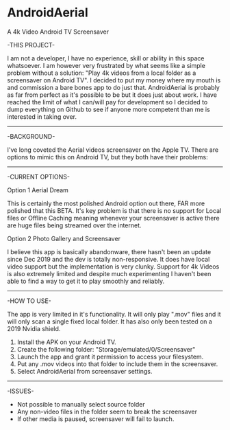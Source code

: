 # AndroidAerial
A 4k Video Android TV Screensaver

-THIS PROJECT-

I am not a developer, I have no experience, skill or ability in this space whatsoever. I am however very frustrated by what seems like a simple problem without a solution: "Play 4k videos from a local folder as a screensaver on Android TV". I decided to put my money where my mouth is and commission a bare bones app to do just that. AndroidAerial is probably as far from perfect as it's possible to be but it does just about work. I have reached the limit of what I can/will pay for development so I decided to dump everything on Github to see if anyone more competent than me is interested in taking over.

--------


-BACKGROUND-

I've long coveted the Aerial videos screensaver on the Apple TV. There are options to mimic this on Android TV, but they both have their problems:

--------

-CURRENT OPTIONS-

Option 1
Aerial Dream

This is certainly the most polished Android option out there, FAR more polished that this BETA. It's key problem is that there is no support for Local files or Offline Caching meaning whenever your screensaver is active there are huge files being streamed over the internet.

Option 2
Photo Gallery and Screensaver

I believe this app is basically abandonware, there hasn't been an update since Dec 2019 and the dev is totally non-responsive. It does have local video support but the implementation is very clunky. Support for 4k Videos is also extremely limited and despite much experimenting I haven't been able to find a way to get it to play smoothly and reliably.

--------

-HOW TO USE-

The app is very limited in it's functionality. It will only play ".mov" files and it will only scan a single fixed local folder. It has also only been tested on a 2019 Nvidia shield.

1. Install the APK on your Android TV.
2. Create the following folder: "Storage/emulated/0/Screensaver"
3. Launch the app and grant it permission to access your filesystem.
4. Put any .mov videos into that folder to include them in the screensaver.
5. Select AndroidAerial from screensaver settings.

--------

-ISSUES-

- Not possible to manually select source folder
- Any non-video files in the folder seem to break the screensaver
- If other media is paused, screensaver will fail to launch.
